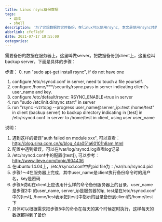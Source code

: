 ```yaml
---
title: Linux rsync备份数据
tags:
  - 运维
  - shell
description: '为了实现数据的实时备份，在linux可以使用rsync, 本文是使用rsync时的一个笔记 这里使用的系统是ubuntu 14.04'
abbrlink: cfcf7e3f
date: 2021-07-17 10:55:00
categories:
---
```


 需要备份的数据在服务器上，这里叫做server。把数据备份到client上，这里也叫
 backup server。下面是具体的步骤：

步骤：
0. run "sudo apt-get install rsync", if do not have one
1. configure /etc/rsyncd.conf in server, need to touch a file yourself.
2. configure /home/***/security/rsync.pass in server indicating client's
   user_name and key.
3. configure /etc/default/rsync: RSYNC_ENABLE=true in server
4. run "sudo /etc/init.d/rsync start" in server
5. run "rsync -vzrtopg --progress user_name@server_ip::test /home/test" in client
   (backup server) to backup directory indicating in [test] in /etc/rsyncd.conf
   in server to /home/test in client, using user user_name

说明：
1. 遇到这样的错误"auth failed on module xxx", 可以查看：
   http://blog.sina.com.cn/s/blog_4da051a60101h8am.html
2. 配置中遇到错误，可以在/var/log/rsyncd.log查看log记录
3. /etc/rsyncd.conf中的配置([test]), 可以参考：
   http://www.iteye.com/topic/604436
4. 在ubuntu 14.04上，/etc/rsyncd.conf中的pid file为：/var/run/rsyncd.pid
5. 步骤1～4在服务器上完成，其中user_name是client执行备份命令时的用户名，key是密码
6. 步骤5说明在client上应该用什么样的命令备份服务器上的目录，user_name是步骤2中
   的user_name, server_ip是服务器的ip, test是在/etc/rsyncd.conf中的[test],
   /home/test表示把[test]中指示的目录备份到client的/home/test下
7. 具体可以根据需求把步骤5中的命令在每天的某个时候定时执行，这样每天的数据都得到了备份
